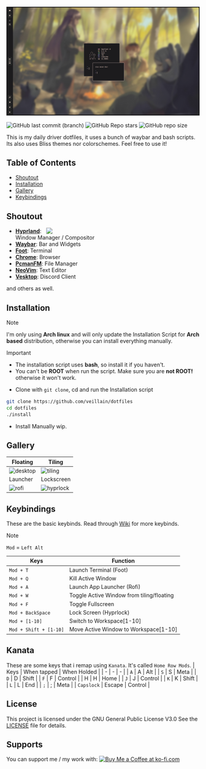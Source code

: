 <img src="assets/logo.png" width="800em"/> <br>

<!-- badges: start -->
![GitHub last commit (branch)](https://img.shields.io/github/last-commit/veillain/dotfiles/main?style=for-the-badge&labelColor=%231c1b1d6&color=%23f0d3c9)
![GitHub Repo stars](https://img.shields.io/github/stars/veillain/dotfiles?style=for-the-badge&logo=polestar&logoColor=%23c0caf5&labelColor=%231a1b26&color=%23c0caf5)
![GitHub repo size](https://img.shields.io/github/repo-size/veillain/dotfiles?style=for-the-badge&logo=dropbox&logoColor=%23c0caf5&label=Dots%20Size&labelColor=%231a1b26&color=%23c0caf5)
<!-- badges: end -->

This is my daily driver dotfiles, it uses a bunch of waybar and bash scripts. Its also uses Bliss themes nor colorschemes. Feel free to use it!

## **Table of Contents**
- [Shoutout](#shoutout)
- [Installation](#installation)
- [Gallery](#gallery)
- [Keybindings](#keybindings)

## **Shoutout**
<img src="assets/shoutout.png" align="right" width="400px">

- **[Hyprland](https://github.com/hyprwm/hyprland)**: Window Manager / Compositor
- **[Waybar](https://github.com/Alexays/Waybar)**: Bar and Widgets
- **[Foot](https://codeberg.org/dnkl/foot)**: Terminal
- **[Chrome](https://aur.archlinux.org/packages/google-chrome)**: Browser
- **[PcmanFM](https://archlinux.org/packages/extra/x86_64/pcmanfm-gtk3/)**: File Manager
- **[NeoVim](https://neovim.io)**: Text Editor
- **[Vesktop](https://github.com/Vencord/Vesktop)**: Discord Client

and others as well.

## **Installation**
> [!NOTE]
> I'm only using **Arch linux** and will only update the Installation Script for **Arch based** distribution, otherwise you can install everything manually.

> [!IMPORTANT]
> - The installation script uses **bash**, so install it if you haven't.
> - You can't be **ROOT** when run the script. Make sure you are **not ROOT!** otherwise it won't work.

- Clone with `git clone`, cd and run the Installation script
```bash
git clone https://github.com/veillain/dotfiles
cd dotfiles
./install
```

- Install Manually
wip.

## **Gallery**
| Floating | Tiling |
| - | - |
| ![desktop](assets/desktop.png) | ![tiling](assets/tiling.png) |
| Launcher | Lockscreen |
| ![rofi](assets/rofi.png) | ![hyprlock](assets/hyprlock.png) |

## **Keybindings**
These are the basic keybinds. Read through [Wiki](https://github.com/veillain/dotfiles/wiki) for more keybinds.
> [!NOTE]
> `Mod` = `Left Alt`

| Keys | Function |
| - | - |
| `Mod + T` | Launch Terminal (Foot) |
| `Mod + Q` | Kill Active Window |
| `Mod + A` | Launch App Launcher (Rofi) |
| `Mod + W` | Toggle Active Window from tiling/floating |
| `Mod + F` | Toggle Fullscreen |
| `Mod + BackSpace` | Lock Screen (Hyprlock) |
| `Mod + [1-10]` | Switch to Workspace[1-10] |
| `Mod + Shift + [1-10]` | Move Active Window to Workspace[1-10] |

## **Kanata**
These are some keys that i remap using `Kanata`. It's called `Home Row Mods`.
| Keys | When tapped | When Holded |
| - | - | - |
| `A` | A | Alt |
| `S` | S | Meta |
| `D` | D | Shift |
| `F` | F | Control |
| H | H | Home |
| `J` | J | Control |
| `K` | K | Shift |
| `L` | L | End |
| `;` | ; | Meta |
| `Capslock` | Escape | Control |

## **License**
This project is licensed under the GNU General Public License V3.0 See the [LICENSE](LICENSE) file for details.

## **Supports**
You can support me / my work with:
<a href='https://ko-fi.com/veillain' target='_blank'><img height='35' style='border:0px;height:46px;' src='https://az743702.vo.msecnd.net/cdn/kofi3.png?v=0' border='0' alt='Buy Me a Coffee at ko-fi.com' />
